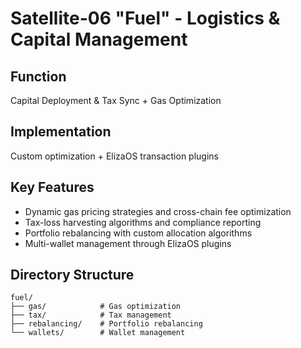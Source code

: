 # Satellite-06 "Fuel" - Logistics & Capital Management

## Function
Capital Deployment & Tax Sync + Gas Optimization

## Implementation
Custom optimization + ElizaOS transaction plugins

## Key Features
- Dynamic gas pricing strategies and cross-chain fee optimization
- Tax-loss harvesting algorithms and compliance reporting
- Portfolio rebalancing with custom allocation algorithms
- Multi-wallet management through ElizaOS plugins

## Directory Structure
```
fuel/
├── gas/            # Gas optimization
├── tax/            # Tax management
├── rebalancing/    # Portfolio rebalancing
└── wallets/        # Wallet management
```